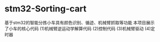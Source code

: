 # stm32-Sorting-cart
基于stm32的智能分拣小车具有颜色识别、循迹、机械臂抓取等功能
本项目展示了小车的核心代码
(1)机械臂逆运动学解算代码
(2)控制代码
(3)机械臂驱动
(4)定时器
